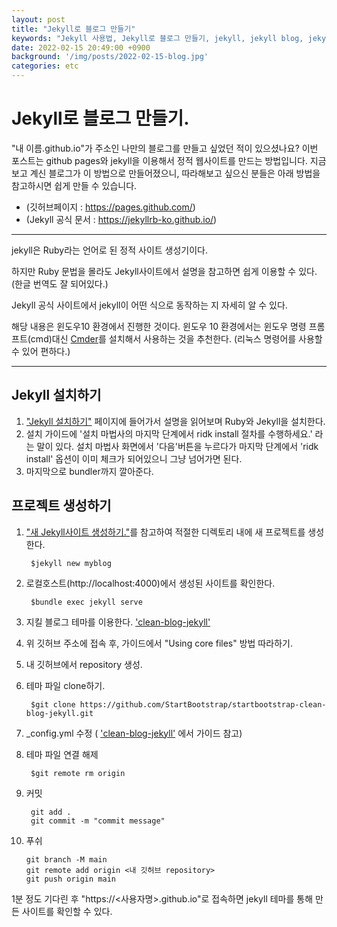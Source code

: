 ```yaml
---
layout: post
title: "Jekyll로 블로그 만들기"
keywords: "Jekyll 사용법, Jekyll로 블로그 만들기, jekyll, jekyll blog, jekyll devlog"
date: 2022-02-15 20:49:00 +0900
background: '/img/posts/2022-02-15-blog.jpg'
categories: etc
---
```


# Jekyll로 블로그 만들기.
"내 이름.github.io"가 주소인 나만의 블로그를 만들고 싶었던 적이 있으셨나요? 이번 포스트는 github pages와 jekyll을 이용해서 정적 웹사이트를 만드는 방법입니다. 지금 보고 계신 블로그가 이 방법으로 만들어졌으니, 따라해보고 싶으신 분들은 아래 방법을 참고하시면 쉽게 만들 수 있습니다.

- (깃허브페이지 : <https://pages.github.com/>) 
- (Jekyll 공식 문서 : <https://jekyllrb-ko.github.io/>)
  
-----------------------------

jekyll은 Ruby라는 언어로 된 정적 사이트 생성기이다. 

하지만 Ruby 문법을 몰라도 Jekyll사이트에서 설명을 참고하면 쉽게 이용할 수 있다. (한글 번역도 잘 되어있다.) 

Jekyll 공식 사이트에서 jekyll이 어떤 식으로 동작하는 지 자세히 알 수 있다.

해당 내용은  윈도우10 환경에서 진행한 것이다. 윈도우 10 환경에서는 윈도우 명령 프롬프트(cmd)대신 <a href="https://cmder.net/" target="_blank">Cmder</a>를 설치해서 사용하는 것을 추천한다. (리눅스 명령어를 사용할 수 있어 편하다.)

--------------------------------

## Jekyll 설치하기

1.  <a href="https://jekyllrb-ko.github.io/docs/installation/windows/" target="_blank">"Jekyll 설치하기"</a>  페이지에 들어가서 설명을 읽어보며 Ruby와 Jekyll을 설치한다.
2.  설치 가이드에 '설치 마법사의 마지막 단계에서 ridk install 절차를 수행하세요.'
라는 말이 있다. 설치 마법사 화면에서 '다음'버튼을 누르다가 마지막 단계에서 'ridk install' 옵션이 이미 체크가 되어있으니 그냥 넘어가면 된다.
3. 마지막으로 bundler까지 깔아준다. 

## 프로젝트 생성하기

1. <a href="https://jekyllrb-ko.github.io/docs/" target="_blank">"새 Jekyll사이트 생성하기."</a>를 참고하여 적절한 디렉토리 내에 새 프로젝트를 생성한다.

        $jekyll new myblog

2. 로컬호스트(http://localhost:4000)에서 생성된 사이트를 확인한다.

        $bundle exec jekyll serve

3. 지킬 블로그 테마를 이용한다. <a href="https://github.com/StartBootstrap/startbootstrap-clean-blog-jekyll" target="_blank">'clean-blog-jekyll'</a>

4. 위 깃허브 주소에 접속 후, 가이드에서 "Using core files" 방법 따라하기.

5. 내 깃허브에서 repository 생성.

6. 테마 파일 clone하기.

        $git clone https://github.com/StartBootstrap/startbootstrap-clean-blog-jekyll.git

7. _config.yml 수정 ( <a href="https://github.com/StartBootstrap/startbootstrap-clean-blog-jekyll" target="_blank">'clean-blog-jekyll'</a> 에서 가이드 참고)

8. 테마 파일 연결 해제

        $git remote rm origin

9. 커밋

        git add .
        git commit -m "commit message"

10. 푸쉬

        git branch -M main
        git remote add origin <내 깃허브 repository>
        git push origin main
 
1분 정도 기다린 후 "https://<사용자명>.github.io"로 접속하면 jekyll 테마를 통해 만든 사이트를 확인할 수 있다. 

